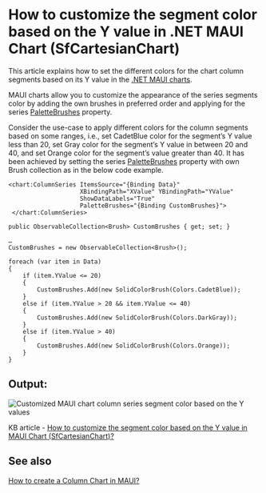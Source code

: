 # How to customize the segment color based on the Y value in .NET MAUI Chart (SfCartesianChart)

This article explains how to set the different colors for the chart column segments based on its Y value in the [.NET MAUI charts](https://www.syncfusion.com/maui-controls/maui-charts).

MAUI charts allow you to customize the appearance of the series segments color by adding the own brushes in preferred order and applying for the series [PaletteBrushes](https://help.syncfusion.com/cr/maui/Syncfusion.Maui.Charts.ChartSeries.html#Syncfusion_Maui_Charts_ChartSeries_PaletteBrushes) property.

Consider the use-case to apply different colors for the column segments based on some ranges, i.e., set CadetBlue color for the segment’s Y value less than 20, set Gray color for the segment’s Y value in between 20 and 40, and set Orange color for the segment’s value greater than 40. It has been achieved by setting the series [PaletteBrushes](https://help.syncfusion.com/cr/maui/Syncfusion.Maui.Charts.ChartSeries.html#Syncfusion_Maui_Charts_ChartSeries_PaletteBrushes) property with own Brush collection as in the below code example.

```
<chart:ColumnSeries ItemsSource="{Binding Data}"
                    XBindingPath="XValue" YBindingPath="YValue"
                    ShowDataLabels="True"
                    PaletteBrushes="{Binding CustomBrushes}">
 </chart:ColumnSeries>
```

```
public ObservableCollection<Brush> CustomBrushes { get; set; }

…
CustomBrushes = new ObservableCollection<Brush>();

foreach (var item in Data)
{
    if (item.YValue <= 20)
    {
        CustomBrushes.Add(new SolidColorBrush(Colors.CadetBlue));
    }
    else if (item.YValue > 20 && item.YValue <= 40)
    {
        CustomBrushes.Add(new SolidColorBrush(Colors.DarkGray));
    }
    else if (item.YValue > 40) 
    {
        CustomBrushes.Add(new SolidColorBrush(Colors.Orange));
    }
}
```

## Output:

![Customized MAUI chart column series segment color based on the Y values](https://user-images.githubusercontent.com/53489303/193199814-cbaf00ec-7ceb-4b76-af37-71e593f00aae.png)

KB article - [How to customize the segment color based on the Y value in MAUI Chart (SfCartesianChart)?](https://www.syncfusion.com/kb/13661/how-to-customize-the-segment-color-based-on-the-y-value-in-maui-chart-sfcartesianchart)

## See also

[How to create a Column Chart in MAUI?](https://www.syncfusion.com/kb/12874/how-to-create-a-column-chart-in-net-maui)
